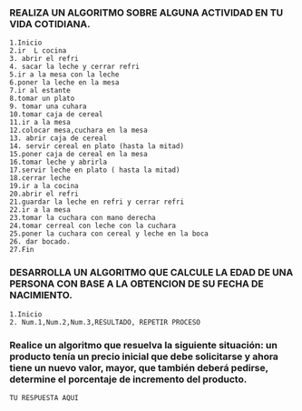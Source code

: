 ### REALIZA UN ALGORITMO SOBRE ALGUNA ACTIVIDAD EN TU VIDA COTIDIANA.

    1.Inicio
    2.ir  L cocina
    3. abrir el refri
    4. sacar la leche y cerrar refri
    5.ir a la mesa con la leche
    6.poner la leche en la mesa
    7.ir al estante
    8.tomar un plato
    9. tomar una cuhara
    10.tomar caja de cereal
    11.ir a la mesa
    12.colocar mesa,cuchara en la mesa
    13. abrir caja de cereal
    14. servir cereal en plato (hasta la mitad)
    15.poner caja de cereal en la mesa
    16.tomar leche y abrirla
    17.servir leche en plato ( hasta la mitad)
    18.cerrar leche
    19.ir a la cocina
    20.abrir el refri
    21.guardar la leche en refri y cerrar refri
    22.ir a la mesa
    23.tomar la cuchara con mano derecha
    24.tomar cerreal con leche con la cuchara
    25.poner la cuchara con cereal y leche en la boca
    26. dar bocado.
    27.Fin


### DESARROLLA UN ALGORITMO QUE CALCULE LA EDAD DE UNA PERSONA CON BASE A LA OBTENCION DE SU FECHA DE NACIMIENTO.

    1.Inicio
    2. Num.1,Num.2,Num.3,RESULTADO, REPETIR PROCESO




###  Realice un algoritmo que resuelva la siguiente situación: un producto tenía un precio inicial que debe solicitarse y ahora tiene un nuevo valor, mayor, que también deberá pedirse, determine el porcentaje de incremento del producto. 

    TU RESPUESTA AQUI
